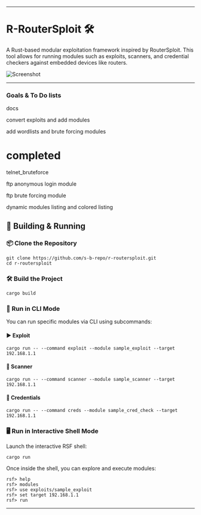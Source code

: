 
---

# R-RouterSploit 🛠️

A Rust-based modular exploitation framework inspired by RouterSploit. This tool allows for running modules such as exploits, scanners, and credential checkers against embedded devices like routers.

![Screenshot](https://github.com/s-b-repo/r-routersploit/raw/main/Screenshot_20250416_111212.png)

---

### Goals & To Do lists

docs

convert exploits and add modules

add wordlists and brute forcing modules

# completed

telnet_bruteforce

ftp anonymous login module

ftp brute forcing  module

dynamic modules listing and colored listing


## 🚀 Building & Running

### 📦 Clone the Repository

```
git clone https://github.com/s-b-repo/r-routersploit.git
cd r-routersploit
```

### 🛠️ Build the Project

```bash
cargo build
```

### 🔧 Run in CLI Mode

You can run specific modules via CLI using subcommands:

#### ▶ Exploit

```
cargo run -- --command exploit --module sample_exploit --target 192.168.1.1
```

#### 🧪 Scanner

```
cargo run -- --command scanner --module sample_scanner --target 192.168.1.1
```

#### 🔐 Credentials

```
cargo run -- --command creds --module sample_cred_check --target 192.168.1.1
```

### 🖥️ Run in Interactive Shell Mode

Launch the interactive RSF shell:

```
cargo run
```

Once inside the shell, you can explore and execute modules:

```shell
rsf> help
rsf> modules
rsf> use exploits/sample_exploit
rsf> set target 192.168.1.1
rsf> run
```

---

